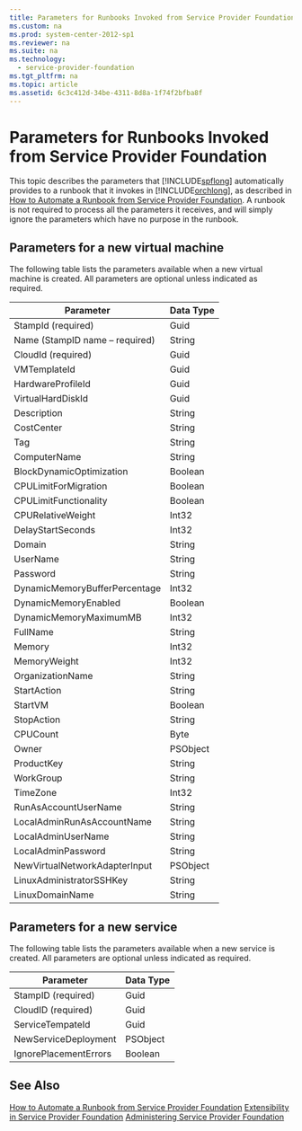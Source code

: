```yaml
---
title: Parameters for Runbooks Invoked from Service Provider Foundation
ms.custom: na
ms.prod: system-center-2012-sp1
ms.reviewer: na
ms.suite: na
ms.technology: 
  - service-provider-foundation
ms.tgt_pltfrm: na
ms.topic: article
ms.assetid: 6c3c412d-34be-4311-8d8a-1f74f2bfba8f
---
```

# Parameters for Runbooks Invoked from Service Provider Foundation
This topic describes the parameters that [!INCLUDE[spflong](Token/spflong_md.md)] automatically provides to a runbook that it invokes in [!INCLUDE[orchlong](Token/orchlong_md.md)], as described in [How to Automate a Runbook from Service Provider Foundation](How-to-Automate-a-Runbook-from-Service-Provider-Foundation.md). A runbook is not required to process all the parameters it receives, and will simply ignore the parameters which have no purpose in the runbook.

## Parameters for a new virtual machine
The following table lists the parameters available when a new virtual machine is created. All parameters are optional unless indicated as required.

|Parameter|Data Type|
|-------------|-------------|
|StampId \(required\)|Guid|
|Name \(StampID name – required\)|String|
|CloudId \(required\)|Guid|
|VMTemplateId|Guid|
|HardwareProfileId|Guid|
|VirtualHardDiskId|Guid|
|Description|String|
|CostCenter|String|
|Tag|String|
|ComputerName|String|
|BlockDynamicOptimization|Boolean|
|CPULimitForMigration|Boolean|
|CPULimitFunctionality|Boolean|
|CPURelativeWeight|Int32|
|DelayStartSeconds|Int32|
|Domain|String|
|UserName|String|
|Password|String|
|DynamicMemoryBufferPercentage|Int32|
|DynamicMemoryEnabled|Boolean|
|DynamicMemoryMaximumMB|Int32|
|FullName|String|
|Memory|Int32|
|MemoryWeight|Int32|
|OrganizationName|String|
|StartAction|String|
|StartVM|Boolean|
|StopAction|String|
|CPUCount|Byte|
|Owner|PSObject|
|ProductKey|String|
|WorkGroup|String|
|TimeZone|Int32|
|RunAsAccountUserName|String|
|LocalAdminRunAsAccountName|String|
|LocalAdminUserName|String|
|LocalAdminPassword|String|
|NewVirtualNetworkAdapterInput|PSObject|
|LinuxAdministratorSSHKey|String|
|LinuxDomainName|String|

## Parameters for a new service
The following table lists the parameters available when a new service is created. All parameters are optional unless indicated as required.

|Parameter|Data Type|
|-------------|-------------|
|StampID \(required\)|Guid|
|CloudID \(required\)|Guid|
|ServiceTempateId|Guid|
|NewServiceDeployment|PSObject|
|IgnorePlacementErrors|Boolean|

## See Also
[How to Automate a Runbook from Service Provider Foundation](How-to-Automate-a-Runbook-from-Service-Provider-Foundation.md)
[Extensibility in Service Provider Foundation](Extensibility-in-Service-Provider-Foundation.md)
[Administering Service Provider Foundation](Administering-Service-Provider-Foundation.md)


